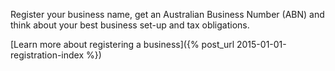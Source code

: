 Register your business name, get an Australian Business Number (ABN) and think about your best business set-up and tax obligations.

[Learn more about registering a business]({% post_url 2015-01-01-registration-index %})
